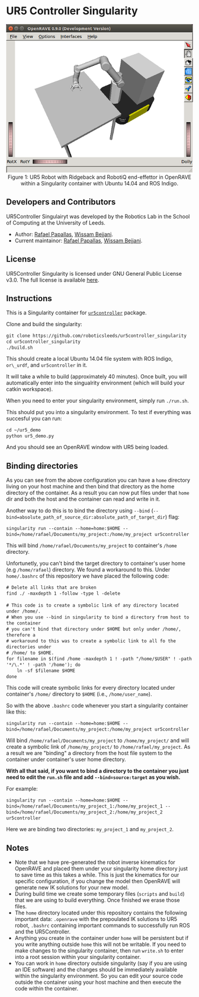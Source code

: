 # UR5 Controller Singularity

<p align="center">
    <img src="images/ur5_openrave.png" alt="UR5 with OpenRAVE within a singularity container"> <br/>
    Figure 1: UR5 Robot with Ridgeback and RobotiQ end-effettor in OpenRAVE within a Singularity container with Ubuntu 14.04 and ROS Indigo.
</p>

## Developers and Contributors
UR5Controller Singulairyt was developed by the Robotics Lab in the School of Computing at the University of Leeds. 
- Author: [Rafael Papallas](http://rpapallas.com), [Wissam Bejjani](https://github.com/WissBe).
- Current maintainor: [Rafael Papallas](http://rpapallas.com), [Wissam Bejjani](https://github.com/WissBe).

## License
UR5Controller Singularity is licensed under GNU General Public License v3.0. 
The full license is available [here](https://github.com/roboticsleeds/ur5controller_singularity/blob/master/LICENSE). 

## Instructions

This is a Singularity container for [`ur5controller`](https://github.com/roboticsleeds/ur5controller)
package.

Clone and build the singularity:

```
git clone https://github.com/roboticsleeds/ur5controller_singularity
cd ur5controller_singularity
./build.sh
```

This should create a local Ubuntu 14.04 file system with ROS Indigo, `or\_urdf`,
and `ur5controller` in it. 

It will take a while to build (approximately 40 minutes). Once built, you will
automatically enter into the singualrity environment (which will build your catkin
workspace).

When you need to enter your singularity environment, simply run `./run.sh`.

This should put you into a singularity environment. To test if everything was
succesful you can run:
```
cd ~/ur5_demo
python ur5_demo.py
```

And you should see an OpenRAVE window with UR5 being loaded.

## Binding directories
As you can see from the above configuration you can have a `home` directory living
on your host machine and then bind that directory as the home directory of the
container. As a result you can now put files under that `home` dir and both the
host and the container can read and write in it.

Another way to do this is to bind the directory using `--bind` (`--bind=absolute_path_of_source_dir:absolute_path_of_target_dir`) flag:
```
singularity run --contain --home=home:$HOME --bind=/home/rafael/Documents/my_project:/home/my_project ur5controller
```

This will bind `/home/rafael/Documents/my_project` to container's `/home` directory.

Unfortunetly, you can't bind the target directory to container's user home (e.g `/home/rafael`) directory. 
We found a workaround to this. Under `home/.bashrc` of this repository we have placed
the following code:

```
# Delete all links that are broken
find ./ -maxdepth 1 -follow -type l -delete

# This code is to create a symbolic link of any directory located under /home/.
# When you use --bind in singularity to bind a directory from host to the container
# you can't bind that directory under $HOME but only under /home/, therefore a
# workaround to this was to create a symbolic link to all fo the directories under
# /home/ to $HOME.
for filename in $(find /home -maxdepth 1 ! -path "/home/$USER" ! -path '*/\.*' ! -path '/home'); do
    ln -sf $filename $HOME
done
```

This code will create symbolic links for every directory located under container's
`/home/` directory to `$HOME` (i.e., `/home/user_name`).

So with the above `.bashrc` code whenever you start a singularity container like this:
```
singularity run --contain --home=home:$HOME --bind=/home/rafael/Documents/my_project:/home/my_project ur5controller
```

Will bind `/home/rafael/Documents/my_project` to `/home/my_project/` and will create
a symbolic link of `/home/my_project/` to `/home/rafael/my_project`. As a result
we are "binding" a directory from the host file system to the container under
container's user home directory.

**With all that said, if you want to bind a directory to the container you just
need to edit the `run.sh` file and add `--bind=source:target` as you wish.**

For example:

```
singularity run --contain --home=home:$HOME --bind=/home/rafael/Documents/my_project_1:/home/my_project_1 --bind=/home/rafael/Documents/my_project_2:/home/my_project_2 ur5controller
```

Here we are binding two directories: `my_project_1` and `my_project_2`.


## Notes
- Note that we have pre-generated the robot inverse kinematics for OpenRAVE and
placed them under your singularity home directory just to save time as this 
takes a while. This is just the kinematics for our specific configuration, if you
change the model then OpenRAVE will generate new IK solutions for your new model.
- During build time we create some temporary files (`scripts` and `build`) that we
are using to build everything. Once finished we erase those files.
- The `home` directory located under this repository contains the following important
data: `.openrave` with the prepoulated IK solutions to UR5 robot, `.bashrc` containing
important commands to successfully run ROS and the UR5Controller.
- Anything you create in the container under `home` will be persistent but if you
write anything outside `home` this will not be writable. If you need to make changes
to the singularity container, then run `write.sh` to enter into a root session within
your singularity container.
- You can work in `home` directory outside singularity (say if you are using an 
IDE software) and the changes should be immediately available within the 
singularity environment. So you can edit your source code outside the container
using your host machine and then execute the code within the container.

